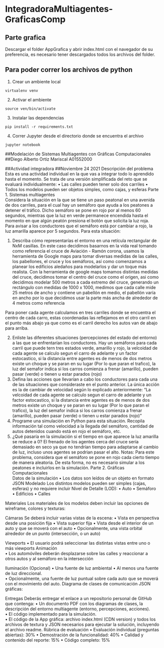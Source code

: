 # IntegradoraMultiagentes-GraficasComp

##  Parte grafica

Descargar el folder AppGrafica y abrir index.html con el navegador de su preferencia, es necesario tener descargados todos los archivos del folder.

## Para poder correr los archivos de python

1. Crear un ambiente local
```
virtualenv venv
```

2. Activar el ambiente
```
source ven/bin/activate
```

3. Instalar las dependencias
```
pip install -r requirements.txt
```

4. Correr Jupyter desde el directorio donde se encuentra el archivo
```
jupyter notebook
```

##Modelación de Sistemas Multiagentes con  Gráficas Computacionales 
##Diego Alberto Ortiz Mariscal A01552000

##Actividad integradora
##Noviembre 24 2021
Descripción del problema 
Esta es una actividad individual en la que vas a integrar todo lo aprendido hasta el momento. Se  trata de una versión simplificada del reto que se evaluará individualmente: 
• Las calles pueden tener solo dos carriles 
• Todos los modelos pueden ser objetos simples, como cajas, y esferas 
Parte 1. Sistemas multiagentes  
Considera la situación en la que se tiene un paso peatonal en una avenida de dos carriles, para el  cual hay un semáforo que ayuda a los peatones a detener el tráfico. Dicho semáforo se pone en  rojo por al menos 60 segundos, mientras que la luz en verde permanece encendida hasta el  momento en que algún peatón presiona el botón que solicita la luz roja. Para avisar a los  conductores que el semáforo está por cambiar a rojo, la luz amarilla aparece por 5 segundos. 
Para esta situación: 
1. Describa cómo representarías el entorno en una retícula rectangular de NxM casillas.
En este caso decidimos basarnos en la vida real tomando como referencia el cruce de Aviación - Ramón corona, usamos la herramienta de Google maps para tomar diversas medidas de las calles, los pabellones, el cruce y los semáforos, así como comenzamos a planear los edificios aledaños para modelarlos y dar un toque más realista.
Con la herramienta de google maps tomamos distintas medidas del cruce, decidimos tomar el centro del cruce como el origen, asi como decidimos modelar 500 metros a cada extremo del cruce, generando un rectángulo con medidas de 1000 x 1000, medimos que cada calle mide 25 metros de ancho y contiene un pabellón en medio, el pabellón varía en ancho por lo que decidimos usar la parte más ancha de alrededor de 4 metros como referencia


Para poner cada agente calculamos en tres carriles donde se encuentra el centro de cada carro, estas coordenadas las reflejamos en el otro carril en el punto más abajo ya que como es el carril derecho los autos van de abajo para arriba.






2. Enliste las diferentes situaciones (percepciones del estado del entorno) a las que se  enfrentarían los conductores. 
Hay un semáforos para cada carril que puede tern tres estados verde, amarillo y rojo, la velcoidad de cada agente se calculo segun el carro de adelante y un factor estocastico, si la distancia entre agentes es de menos de dos metros existe un choque y se paran en su lugar (Por lo que paran el trafico), la luz del semafor indica si los carros comienza a frenar (amarillo), pueden pasar (verde) o tienen u estar parados (rojo)
3. Defina las acciones que llevarían a cabo los conductores para cada una de las situaciones  que consideraste en el punto anterior. 
La única acción es la de cambiar de velocidad según lo explicado anteriormente:
“La velcoidad de cada agente se calculo segun el carro de adelante y un factor estocastico, si la distancia entre agentes es de menos de dos metros existe un choque y se paran en su lugar (Por lo que paran el trafico), la luz del semafor indica si los carros comienza a frenar (amarillo), pueden pasar (verde) o tienen u estar parados (rojo)”
4. Programe una simulación en Python para esta situación. Recopila información tal como  velocidad a la llegada del semáforo, cantidad de autos detenidos cuando está en rojo el  semáforo, etc. 
5. ¿Qué pasaría en la simulación si el tiempo en que aparece la luz amarilla se reduce a 0? 
El frenado de los agentes cerca del cruce sería demasiado en seco ya que no tendrían tiempo para adaptarse al cambio de luz, incluso unos agentes se podrian pasar el alto.
Notas: 
Para este problema, considera que el semáforo se pone en rojo cada cierto tiempo de manera  aleatoria. De esta forma, no es necesario simular a los peatones e incluirlos en la simulación. 
Parte 2. Gráficas Computacionales  
Datos de la simulación 
• Los datos son leídos de un objeto en formato JSON 
Modelado 
Los distintos modelos pueden ser simples (cajas, esferas) y no requiere incluir Nivel de Detalle  (LOD): 
• Auto
• Semáforo 
• Edificios 
• Calles 


Materiales 
Los materiales de los modelos deben incluir las opciones de wireframe, colores y texturas:
  
Cámaras 
Se deberá incluir varias vistas de la escena: 
• Vista en perspectiva desde una posición fija 
• Vista superior fija 
• Vista desde el interior de un auto y que se moverá con el auto 
• Opcionalmente, una vista orbital alrededor de un punto (intersección, o un auto)

Viewports 
• El usuario podrá seleccionar las distintas vistas entre uno o más viewports
Animación  
• Los automóviles deberán desplazarse sobre las calles y reaccionar a otros autos y al  semáforo en la intersección 

Iluminación (Opcional) 
• Una fuente de luz ambiental 
• Al menos una fuente de luz direccional.  
• Opcionalmente, una fuente de luz puntual sobre cada auto que se moverá con el  movimiento del auto. 
Diagrama de clases de comunicación JSON gráficas:

Entregas 
Deberás entregar el enlace a un repositorio personal de GitHub que contenga:  • Un documento PDF con los diagramas de clases, la descripción del entorno multiagente  (entorno, percepciones, acciones).  
• El código implementado para la simulación.  
• El código de la App gráfica: archivo index.html (CDN version) y todos los archivos de  textura y JSON necesarios para ejecutar la solución, incluyendo el archivo readme. 
Rúbrica de evaluación 
• Evaluación individual (preguntas abiertas): 30% 
• Demostración de la funcionalidad: 40% 
• Calidad y contenido del reporte: 15% 
• Código completo: 15%
